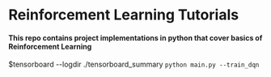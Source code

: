 # Reinforcement Learning Tutorials

#### This repo contains project implementations in python that cover basics of Reinforcement Learning   


           
$tensorboard --logdir ./tensorboard_summary 
`python main.py --train_dqn`